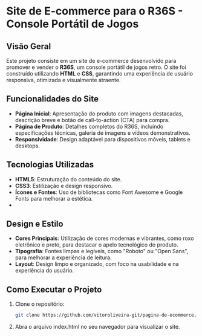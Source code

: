 # Site de E-commerce para o R36S - Console Portátil de Jogos

## Visão Geral
Este projeto consiste em um site de e-commerce desenvolvido para promover e vender o **R36S**, um console portátil de jogos retro. O site foi construído utilizando **HTML** e **CSS**, garantindo uma experiência de usuário responsiva, otimizada e visualmente atraente.

## Funcionalidades do Site
- **Página Inicial**: Apresentação do produto com imagens destacadas, descrição breve e botão de call-to-action (CTA) para compra.
- **Página de Produto**: Detalhes completos do R36S, incluindo especificações técnicas, galeria de imagens e vídeos demonstrativos.
- **Responsividade**: Design adaptável para dispositivos móveis, tablets e desktops.

## Tecnologias Utilizadas
- **HTML5**: Estruturação do conteúdo do site.
- **CSS3**: Estilização e design responsivo.
- **Ícones e Fontes**: Uso de bibliotecas como Font Awesome e Google Fonts para melhorar a estética.
- 
## Design e Estilo
- **Cores Principais**: Utilização de cores modernas e vibrantes, como roxo eletrônico e preto, para destacar o apelo tecnológico do produto.
- **Tipografia**: Fontes limpas e legíveis, como "Roboto" ou "Open Sans", para melhorar a experiência de leitura.
- **Layout**: Design limpo e organizado, com foco na usabilidade e na experiência do usuário.

## Como Executar o Projeto
1. Clone o repositório:
   ```bash
   git clone https://github.com/vitoroliveira-git/pagina-de-ecommerce.git
2. Abra o arquivo index.html no seu navegador para visualizar o site.
